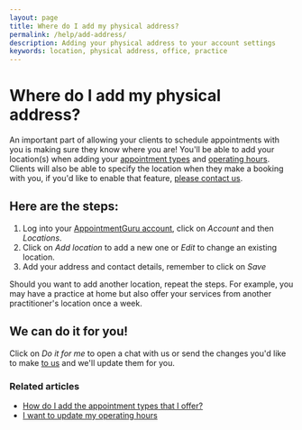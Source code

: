 ```yaml
---
layout: page
title: Where do I add my physical address?
permalink: /help/add-address/
description: Adding your physical address to your account settings
keywords: location, physical address, office, practice
---
```


# Where do I add my physical address?

An important part of allowing your clients to schedule appointments with you is making sure they know where you are! You'll be able to add your location(s) when adding your [appointment types](/help/add-appointment-types) and [operating hours](/help/update-operating-hours). Clients will also be able to specify the location when they make a booking with you, if you'd like to enable that feature, [please contact us](mailto:support@appointmentguru.co).

## Here are the steps:

1. Log into your [AppointmentGuru account](https://app.appointmentguru.co/), click on *Account* and then *Locations*.
3. Click on *Add location* to add a new one or *Edit* to change an existing location.
4. Add your address and contact details, remember to click on *Save*

Should you want to add another location, repeat the steps. For example, you may have a practice at home but also offer your services from another practitioner's location once a week.

## We can do it for you!

Click on *Do it for me* to open a chat with us or send the changes you'd like to make [to us](mailto:support@appointmentguru.co) and we'll update them for you.

### Related articles

* [How do I add the appointment types that I offer?](/help/add-appointment-types)
* [I want to update my operating hours](/help/update-operating-hours)
